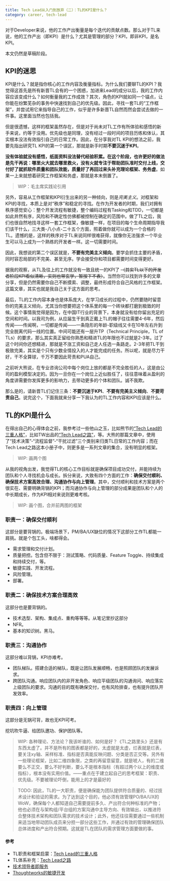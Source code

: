 ```yaml
---
title: Tech Lead从入门到放弃（二）：TL的KPI是什么？
category: career, tech-lead
---
```


对于Developer来说，他的工作产出衡量是每个迭代的贡献点数。那么对于TL来说，他的工作产出（即KPI）是什么？尤其是管理的部分？KPI，即非KPI，是名KPI。

<Summary WIP>本文仍然是草稿阶段。

## KPI的迷思

KPI是什么？就是指你核心的工作内容及衡量指标。为什么我们要聊TL的KPI？我觉得这首先是所有新晋TL会有的一个困惑，加进来Lead的成分以后，我的工作内容应该变成什么？如何衡量我的工作成效？其次，角色的KPI就如同一个锚点，让你能在纷繁芜杂的事务中快速找到自己的优先级。因此，寻找一套TL的“工作框架”，并尝试用它来指导自己的工作，似乎是许多新晋TL自然而然会尝试去做的一件事。这里面当然也包括我。

但是很遗憾，这样的框架虽然存在，但是对于尚未对TL工作有所体验和感悟的新手来说，约等于没用。优先级也是同理，没有经过一段时间的项目历练和体认，其实根本没法有效指引自己的日常工作。因此，在分享我对TL KPI的想法之前，我要先指出研究TL KPI的第一个误区，那就是新手时期**不要沉迷于KPI**。

**没有体验就没有感悟，纸面资料没法替代经验积累。在这个阶段，也许更好的做法是先干再说：哪里火大就去哪里救火，没有火就专注于帮助团队准时交付上线，交付好了就抓软件质量和团队效能，质量好了再回过来头补充理论框架、务务虚**。如果一上来就想着研究工作框架和务虚，那就是本末倒置了。

> WIP：毛主席实践论引用

另外，容易从工作框架和KPI衍生出来的另一种倾向，则是*完美主义*。对框架和KPI的寻找，本质上是对“秩序”和稳定的寻找。在作为开发者的时期，我们对拥有秩序感觉安心：整个开发流程有敏捷，整个编码过程有Tasking和TDD，一切都是如此井然有序，风险和不确定性仿佛都被控制在确定的范围中。做了TL之后，我们也很自然地找寻这样一套工作框架，像敏捷一样，在项目的每个生命周期指导我们该干什么，三大类-八小点-二十五个方面，照着做你就可以成为一个合格的TL。遗憾的是，这样的秩序对于TL来说同样很难获得，就像你无法强求一个毕业生可以马上成为一个熟练的开发者一样。这一切需要时间。

因此，我想说的第二个误区就是，**不要有完美主义倾向**。要学会抓住主要的矛盾，同时容忍局部的不完美、甚至无序。学会接受你和项目都需要时间变得更好。

据我的观察，从TL及往上的工作就没有一致且统一的KPI了 ~~（其实TL以下的开发者阶段KPI看似清晰，实则也带玄学，暂按下不表）~~。当然你可以找到许多的文章分享，但是仍然需要你自己不断摸索、调整，最终形成符合自己风格的工作框架。这篇文章，其实也就是我自己关于这方面的思考。

最后，TL的工作内容本身也是体系庞大，在学习成长的过程中，仍然要随时留意你的完美主义倾向，尤其当你想要把这个体系里的每一个砖块都打磨到极致的时候。这个事情我觉得是因为，在中国IT行业的背景下，本身就没有给你留出充足的空间和时间。以我司为例，从应届生干到真正戴上TL的帽子往往需要4-6年，然后传闻——传闻啊，一切都是传闻——一条隐形的年龄-职级线又卡在10年左右升到完全脱离代码一线的位置。中间可能还有一层升TP（Technical Principle，TL of TLs）的要求，那么其实真正留给你熟悉和精进TL的年限也不过就是2-3年。过了这个时间你还想精进，那就是不涨工资和自己走人任选一条路走。2-3年把TL干到极致完美，其实是个只有少数全情投入的人才能完成的任务。所以呢，就是尽力干好，干不全算球，千万不要因此苛责和PUA自己。

之前听大熊说，在专业咨询公司中每个岗位上放的都是不完全胜任的人，这是由公司的盈利模型决定的。因为一旦你在一个岗位上近似胜任了，往往意味着从盈利的角度讲需要你发挥更多的影响力，去带动更多的个体和团队。诚不我欺。

那么是的，请新晋TL们记住三条：**不要沉迷于KPI**、**不要有完美主义倾向**、**不要苛责自己**。说完这个，下面我就来分享一下我认为的TL工作内容和KPI应该是什么。

## TL的KPI是什么

在得出自己的心得体会之前，我参考过一些他山之玉，比如熊节的[“Tech Lead的三重人格”][Tech Lead的三重人格]，比如TW出品的[“Tech Lead之路”][Tech Lead之路]，等。大熊的那篇文章中，使用了“技术决策”-“流程监督”-“干扰过滤”三个类别来归类TL日常的工作内容；而在Tech Lead之路这本小册子中，则更多是一系列文章的集合，没有明显的框架。

> WIP: 画两个图

从我的视角出发，我觉得TL的核心工作目标就是确保项目成功交付，并能持续为团队和个人寻找机会与成长。拆分来说，大致有四个方面的工作：**确保交付顺利、确保技术方案高效合理、沟通协作与向上管理**。其中，交付顺利和技术方案是两个很实在、需要明确背锅的KPI；而沟通协作与向上管理的部分成果是团队和个人的中长期成长，作为KPI相对来说则更难考核。

> WIP: 画个图，合并前两图的框架

### 职责一：确保交付顺利

这部分是要背锅的。极端场景下，PM/BA/UX缺位的情况下这部分工作TL都能一肩挑。就是个包工头，啥都得会。
* 需求管理和交付计划。
* 质量把控。包含但不限于：测试策略、代码质量、Feature Toggle、持续集成和持续交付，等。
* 敏捷实践、开发流程。
* 风险管理。
* 部署。

### 职责二：确保技术方案合理高效

这部分也是要背锅的。
* 技术选型、架构、集成点、重构等等等。从笔记里抄这部分
* NFR。
* 基本的知识树。黑马。

### 职责三：沟通协作

这部分难以背锅，KPI亦难考。
* 团队梯队。搭建合适的梯队，既是让团队发展顺畅，也是照顾团队的发展诉求。
* 跨团队沟通。响应团队内的非开发角色、响应平级团队的沟通询问、响应落实上级团队的要求。沟通的目的既有确保交付，也有风险排查，也有提升团队开发效率。

### 职责四：向上管理

这部分是无锅可背，故也无KPI可考。

挖坑吹牛逼、给团队邀功、保护团队等。

> WIP: 各种理论、方法论？我该听谁的、如何是好？《TL之路里头》还是有东西太虚了。并不是所有的图表都是好的，太虚就是太虚，烂表就是烂表，要关注xy轴、采样标准、指标是否真能反映问题、分类是否正交等。另外有一些理论框架，比如二维四象限，之类的再留意留意，就是唬人，有的二维要么不正交，要么不好判断，要么不是根本指标（有超过两个以上的维度或指标），根本没有实用价值。——重点在于建立起自己的思考框架：职责、优先级。不要被理论吓倒，能用上的才是最好的

> TODO: 因此，TL的一大职责，便是确保能为团队提供符合质量的、经过技术设计和验证的需求。为了达到这个目的，他必须有效管理PO/BA/UX的WoW，确保每个人都知道自己需要提前多久、产出符合何种标准的产物；他也必须在与架构组/平台组的方案沟通中主导方向、有效输出，以推进符合整体技术架构和团队需求的技术设计；此外，他还往往需要通过一些机制来适当地带动团队成员来分担一部分这些工作，并通过有效的管理确保团队总体进度和产出符合预期。这就是TL在团队的需求管理方面要做的事。

#### 参考

* TL职责和框架启蒙：[Tech Lead的三重人格][]
* TL体系补充：[Tech Lead之路](https://insights.thoughtworks.cn/tech-lead/)
* [技术领导者即服务](http://gigix.thoughtworkers.org/2017/6/23/tech-lead-as-a-service)
* [Thoughtworks的敏捷开发](https://insights.thoughtworks.cn/agile-development-thoughtworks/)

[Tech Lead的三重人格]: https://insights.thoughtworks.cn/thoughtworks-practice-part8
[Tech Lead之路]: https://insights.thoughtworks.cn/tech-lead/
